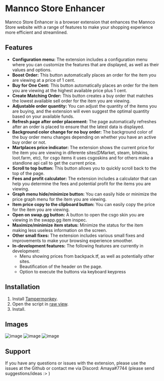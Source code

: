 # Mannco Store Enhancer

Mannco Store Enhancer is a browser extension that enhances the Mannco Store website with a range of features to make your shopping experience more efficient and streamlined.

## Features

- **Configuration menu:** The extension includes a configuration menu where you can customize the features that are displayed, as well as their values and options.
- **Boost Order:** This button automatically places an order for the item you are viewing at a price of 1 cent.
- **Buy for One Cent:** This button automatically places an order for the item you are viewing at the highest available price plus 1 cent.
- **Create Matching Order:** This button creates a buy order that matches the lowest available sell order for the item you are viewing.
- **Adjustable order quantity:** You can adjust the quantity of the items you are buying, and the extension will even suggest the optimal quantity based on your available funds.
- **Refresh page after order placement:** The page automatically refreshes after an order is placed to ensure that the latest data is displayed.
- **Background color change for no buy order:** The background color of the buy order menu changes depending on whether you have an active buy order or not.
- **Martplaces price indicator:** The extension shows the current price for the item you are viewing in diferente sites(DMarket, steam, bitskins, loot.farm, etc), for csgo items it uses csgoskins and for others make a standlone api call to get the current price.
- **Scroll to top button:** This button allows you to quickly scroll back to the top of the page.
- **Fees and profit calculator:** The extension includes a calculator that can help you determine the fees and potential profit for the items you are viewing.
- **Graph menu hide/minimize button:** You can easily hide or minimize the price graph menu for the item you are viewing.
- **Item price copy to the clipboard button:** You can easily copy the price for the item you are viewing.
- **Open on swap.gg button:** A button to open the csgo skin you are viewing in the swapp.gg item inspec.
- **Maximize/minimize item status:** Minimize the status for the item making less useless information on the screen.
- **Other small fixes:** The extension includes various small fixes and improvements to make your browsing experience smoother.
- **In-development features:** The following features are currently in development:
   - Menu showing prices from backpack.tf, as well as potentially other sites.
   - Beautification of the header on the page.
   - Option to execute the buttons via keyboard keypress

## Installation

1. Install [Tampermonkey](https://www.tampermonkey.net/).
2. Open the script in [raw view](https://github.com/LucasHenriqueDiniz/Mannco.Store-Item_Page_Enhancer/raw/main/Mannco.Store-Item_Page_Enhancer.user.js).
3. Install.

## Images
![image](https://user-images.githubusercontent.com/63087780/236070992-9b82e532-9a6f-4eff-8b43-f86e6b545d7b.png)
![image](https://user-images.githubusercontent.com/63087780/236071126-b8105b9e-1f5a-4ff0-b03f-70d4dff2aa4e.png)
![image](https://user-images.githubusercontent.com/63087780/236071226-efe778f9-8551-459a-88e5-ac53d6d0073b.png)



## Support

If you have any questions or issues with the extension, please use the issues at the Github or contact me via Discord: Amaya#7744 (please send suggestions/ideas :> )
